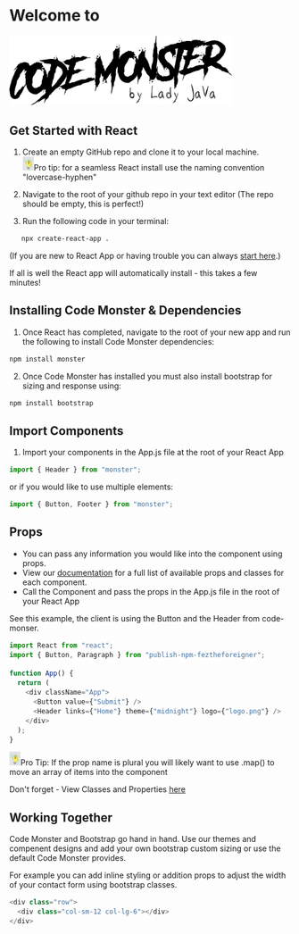 # Welcome to

<img src="./public/codeMonster.png" width="400">

## Get Started with React

1. Create an empty GitHub repo and clone it to your local machine.
   <br>
   <img src="./public/pro-tip.jpg" width="20">Pro tip: for a seamless React install use the naming convention "lovercase-hyphen"

1. Navigate to the root of your github repo in your text editor (The repo should be empty, this is perfect!)

1. Run the following code in your terminal:

```bash
   npx create-react-app .
```

(If you are new to React App or having trouble you can always [start here](https://reactjs.org/docs/getting-started.html).)

If all is well the React app will automatically install - this takes a few minutes!

## Installing Code Monster & Dependencies

1. Once React has completed, navigate to the root of your new app and run the following to install Code Monster dependencies:

```bash
npm install monster
```

2. Once Code Monster has installed you must also install bootstrap for sizing and response using:

```bash
npm install bootstrap
```

## Import Components

1. Import your components in the App.js file at the root of your React App

```javascript
import { Header } from "monster";
```

or if you would like to use multiple elements:

```javascript
import { Button, Footer } from "monster";
```

## Props

- You can pass any information you would like into the component using props.
- View our [documentation](https://github.com/monster) for a full list of available props and classes for each component.
- Call the Component and pass the props in the App.js file in the root of your React App

See this example, the client is using the Button and the Header from code-monser.

```javascript
import React from "react";
import { Button, Paragraph } from "publish-npm-feztheforeigner";

function App() {
  return (
    <div className="App">
      <Button value={"Submit"} />
      <Header links={"Home"} theme={"midnight"} logo={"logo.png"} />
    </div>
  );
}
```

<img src="./public/pro-tip.jpg" width="20">Pro Tip: If the prop name is plural you will likely want to use .map() to move an array of items into the component

Don't forget - View Classes and Properties [here](https://DEPLOYED-STORYBOOK-HERE)

## Working Together

Code Monster and Bootstrap go hand in hand. Use our themes and compenent designs and add your own bootstrap custom sizing or use the default Code Monster provides.

For example you can add inline styling or addition props to adjust the width of your contact form using bootstrap classes.

```javascript
<div class="row">
  <div class="col-sm-12 col-lg-6"></div>
</div>
```
